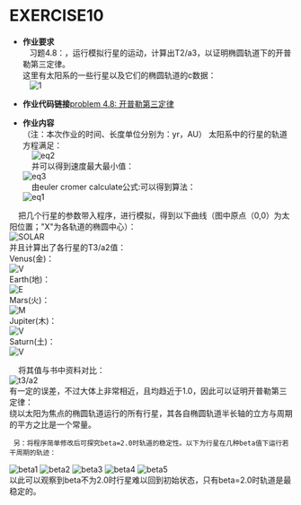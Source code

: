EXERCISE10  
=======

 - **作业要求**  
    习题4.8：，运行模拟行星的运动，计算出T2/a3，以证明椭圆轨道下的开普勒第三定律。      
     这里有太阳系的一些行星以及它们的椭圆轨道的c数据：    
    ![1](https://github.com/Pu-ZH/compuationalphysics_N2014301020017/blob/master/EXERCISE10/homework10-planet1.jpg)     
       
 - **作业代码链接**[problem 4.8: 开普勒第三定律](https://github.com/Pu-ZH/compuationalphysics_N2014301020017/blob/master/EXERCISE10/homework10.py)   
      
       
 - **作业内容**    
     （注：本次作业的时间、长度单位分别为：yr，AU）
     太阳系中的行星的轨道方程满足：    
     ![eq2](https://github.com/Pu-ZH/compuationalphysics_N2014301020017/blob/master/EXERCISE10/homework10-eq2.png)     
     并可以得到速度最大最小值：     
     ![eq3](https://github.com/Pu-ZH/compuationalphysics_N2014301020017/blob/master/EXERCISE10/homework10-eq3.png)     
     由euler cromer calculate公式:可以得到算法：    
     ![eq1](https://github.com/Pu-ZH/compuationalphysics_N2014301020017/blob/master/EXERCISE10/homework10-eq1.png)    
     
     
     把几个行星的参数带入程序，进行模拟，得到以下曲线（图中原点（0,0）为太阳位置；"X"为各轨道的椭圆中心）：      
     ![SOLAR](https://github.com/Pu-ZH/compuationalphysics_N2014301020017/blob/master/EXERCISE10/homework10-solar.png)       
     并且计算出了各行星的T3/a2值：    
     Venus(金)：    
     ![V](https://github.com/Pu-ZH/compuationalphysics_N2014301020017/blob/master/EXERCISE10/homework10-venus.png)    
     Earth(地)：     
     ![E](https://github.com/Pu-ZH/compuationalphysics_N2014301020017/blob/master/EXERCISE10/homework10-earth.png)    
     Mars(火)：      
     ![M](https://github.com/Pu-ZH/compuationalphysics_N2014301020017/blob/master/EXERCISE10/homework10-mars.png)    
     Jupiter(木)：    
     ![V](https://github.com/Pu-ZH/compuationalphysics_N2014301020017/blob/master/EXERCISE10/homework10-jupiter.png)    
     Saturn(土)：     
     ![V](https://github.com/Pu-ZH/compuationalphysics_N2014301020017/blob/master/EXERCISE10/homework10-saturn.png)     
     
     将其值与书中资料对比：      
     ![t3/a2](https://github.com/Pu-ZH/compuationalphysics_N2014301020017/blob/master/EXERCISE10/homework10-planet2.jpg)        
     有一定的误差，不过大体上非常相近，且均趋近于1.0，因此可以证明开普勒第三定律：        
     绕以太阳为焦点的椭圆轨道运行的所有行星，其各自椭圆轨道半长轴的立方与周期的平方之比是一个常量。          
     
     另：将程序简单修改后可探究beta=2.0时轨道的稳定性。以下为行星在几种beta值下运行若干周期的轨迹：    
![beta1](https://github.com/Pu-ZH/compuationalphysics_N2014301020017/blob/master/EXERCISE10/homework10-2_2.png)
![beta2](https://github.com/Pu-ZH/compuationalphysics_N2014301020017/blob/master/EXERCISE10/homework10-2.05_2.png)
![beta3](https://github.com/Pu-ZH/compuationalphysics_N2014301020017/blob/master/EXERCISE10/homework10-2.05_10.png)
![beta4](https://github.com/Pu-ZH/compuationalphysics_N2014301020017/blob/master/EXERCISE10/homework10-2.5_2.png)
![beta5](https://github.com/Pu-ZH/compuationalphysics_N2014301020017/blob/master/EXERCISE10/homework10-3.0_1.png)        
     以此可以观察到beta不为2.0时行星难以回到初始状态，只有beta=2.0时轨道是最稳定的。  
